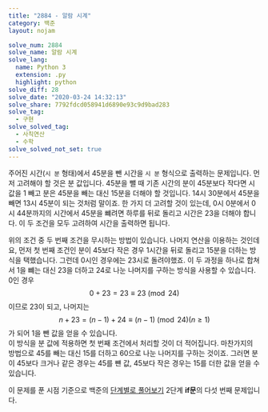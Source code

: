 ```yaml
---
title: "2884 - 알람 시계"
category: 백준
layout: nojam

solve_num: 2884
solve_name: 알람 시계
solve_lang:
  name: Python 3
  extension: .py
  highlight: python
solve_diff: 28
solve_date: "2020-03-24 14:32:13"
solve_share: 7792fdcd058941d6890e93c9d9bad283
solve_tag:
  - 구현
solve_solved_tag:
  - 사칙연산
  - 수학
solve_solved_not_set: true
---
```


주어진 시간(`시 분` 형태)에서 45분을 뺀 시간을 `시 분` 형식으로 출력하는 문제입니다. 먼저 고려해야 할 것은 분 값입니다. 45분을 뺄 때 기존 시간의 분이 45분보다 작다면 시 값을 1 빼고 분은 45분을 빼는 대신 15분을 더해야 할 것입니다. 14시 30분에서 45분을 빼면 13시 45분이 되는 것처럼 말이죠. 한 가지 더 고려할 것이 있는데, 0시 0분에서 0시 44분까지의 시간에서 45분을 뺴려면 하루를 뒤로 돌리고 시간은 23을 더해야 합니다. 이 두 조건을 모두 고려하여 시간을 출력하면 됩니다.

위의 조건 중 두 번째 조건을 무시하는 방법이 있습니다. 나머지 연산을 이용하는 것인데요, 먼저 첫 번째 조건인 분이 45보다 작은 경우 1시간을 뒤로 돌리고 15분을 더하는 방식을 택했습니다. 그런데 0시인 경우에는 23시로 돌려야했죠. 이 두 과정을 하나로 합쳐서 1을 뺴는 대신 23을 더하고 24로 나눈 나머지를 구하는 방식을 사용할 수 있습니다. 0인 경우 $$0+23=23\equiv 23\pmod{24}$$이므로 23이 되고, 나머지는 $$n+23=(n-1)+24\equiv (n-1)\pmod{24}(n\ge 1)$$가 되어 1을 뺀 값을 얻을 수 있습니다.<br/>이 방식을 분 값에 적용하면 첫 번째 조건에서 처리할 것이 더 적어집니다. 마찬가지의 방법으로 45를 빼는 대신 15를 더하고 60으로 나눈 나머지를 구하는 것이죠. 그러면 분이 45보다 크거나 같은 경우는 45를 뺸 값, 45보다 작은 경우는 15를 더한 값을 얻을 수 있습니다.

이 문제를 푼 시점 기준으로 백준의 [단계별로 풀어보기](http://noj.am/p/s) 2단계 **if문**의 다섯 번째 문제입니다.
